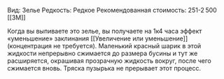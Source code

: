 Вид: Зелье
Редкость: Редкое
Рекомендованная стоимость: 251-2 500 [[ЗМ]]

Когда вы выпиваете это зелье, вы получаете на 1к4 часа эффект «уменьшение» заклинания [[Увеличение или уменьшение]](концентрация не требуется). Маленький красный шарик в этой жидкости непрерывно сжимается до размера бусины и тут же расширяется, окрашивая прозрачную жидкость вокруг, после чего сжимается вновь. Тряска пузырька не прерывает этот процесс.